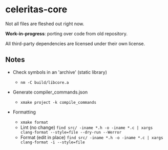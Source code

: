 # celeritas-core

Not all files are fleshed out right now.

**Work-in-progress**: porting over code from old repository.

All third-party dependencies are licensed under their own license.

## Notes

* Check symbols in an 'archive' (static library)
    * `nm -C build/libcore.a`

* Generate compiler_commands.json
    * `xmake project -k compile_commands`

* Formatting
    * `xmake format`
    * Lint (no change) `find src/ -iname *.h -o -iname *.c | xargs clang-format --style=file --dry-run --Werror`
    * Format (edit in place) `find src/ -iname *.h -o -iname *.c | xargs clang-format -i --style=file`
